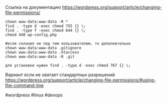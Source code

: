 Ссылка на документацию
https://wordpress.org/support/article/changing-file-permissions/

```
chown www-data:www-data -R *
find . -type d -exec chmod 755 {} \;
find . -type f -exec chmod 644 {} \;
chmod 440 wp-config.php

#если склонил не под тем пользователем, то дополнительно 
chown www-data:www-data .gitignore 
chown www-data:www-data .htaccess 
chown www-data:www-data -R .git

для установки нужен find . -type d -exec chmod 767 {} \;
```

Вариант если не хватает стандартных разрешений
https://wordpress.org/support/article/changing-file-permissions/#using-the-command-line

#wordpress #linux #devops 